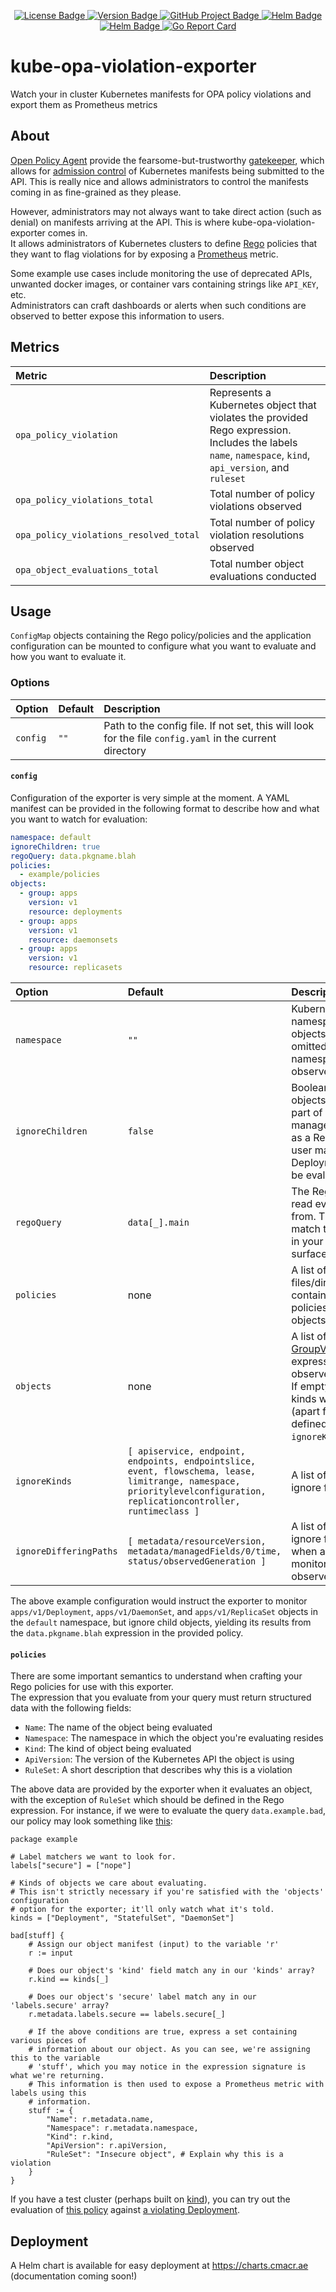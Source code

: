 <p align="center">
  <a href="https://github.com/cmacrae/kube-opa-violation-exporter/blob/master/LICENSE">
    <img src="https://img.shields.io/github/license/cmacrae/kube-opa-violation-exporter.svg?color=a6dcef" alt="License Badge">
  </a>
  <a href="https://github.com/cmacrae/kube-opa-violation-exporter/compare/v1.0.0...HEAD">
    <img src="https://img.shields.io/github/commits-since/cmacrae/kube-opa-violation-exporter/latest.svg?color=ea907a" alt="Version Badge">
  </a>
  <a href="https://github.com/cmacrae/kube-opa-violation-exporter/projects/1">
    <img src="https://img.shields.io/badge/Project-tasks-7fdbda.svg?logo=trello" alt="GitHub Project Badge">
  </a>
  <a href="https://hub.docker.com/r/cmacrae/kube-opa-violation-exporter">
    <img src="https://img.shields.io/badge/docker-image-2496ED.svg?logo=Docker" alt="Helm Badge">
  </a>
  <a href="https://charts.cmacr.ae/#kube-opa-violation-exporter">
    <img src="https://img.shields.io/badge/helm-chart-277A9F.svg?logo=Helm" alt="Helm Badge">
  </a>
  <a href="https://goreportcard.com/report/github.com/cmacrae/kube-opa-violation-exporter">
    <img src="https://goreportcard.com/badge/github.com/cmacrae/kube-opa-violation-exporter" alt="Go Report Card">
  </a>
</p>

# kube-opa-violation-exporter
Watch your in cluster Kubernetes manifests for OPA policy violations and export them as Prometheus metrics

## About
[Open Policy Agent](https://www.openpolicyagent.org/) provide the fearsome-but-trustworthy  [gatekeeper](https://github.com/open-policy-agent/gatekeeper), which
allows for [admission control](https://www.openpolicyagent.org/docs/latest/kubernetes-introduction/#how-does-it-work-with-plain-opa-and-kube-mgmt) of Kubernetes
manifests being submitted to the API. This is really nice and allows administrators to control the manifests coming in as fine-grained as they please.  

However, administrators may not always want to take direct action (such as denial) on manifests arriving at the API. This is where kube-opa-violation-exporter comes in.  
It allows administrators of Kubernetes clusters to define [Rego](https://www.openpolicyagent.org/docs/latest/policy-language/) policies that they want to flag violations for by exposing a [Prometheus](https://prometheus.io/) metric.  

Some example use cases include monitoring the use of deprecated APIs, unwanted docker images, or container vars containing strings like `API_KEY`, etc.  
Administrators can craft dashboards or alerts when such conditions are observed to better expose this information to users.

## Metrics
| Metric                                 | Description                                                                                                                                              |
|:---------------------------------------|:---------------------------------------------------------------------------------------------------------------------------------------------------------|
| `opa_policy_violation`                 | Represents a Kubernetes object that violates the provided Rego expression. Includes the labels `name`, `namespace`, `kind`, `api_version`, and `ruleset` |
| `opa_policy_violations_total`          | Total number of policy violations observed                                                                                                               |
| `opa_policy_violations_resolved_total` | Total number of policy violation resolutions observed                                                                                                   |
| `opa_object_evaluations_total`         | Total number object evaluations conducted                                                                                                                |

## Usage
`ConfigMap` objects containing the Rego policy/policies and the application configuration can be mounted to configure what you want to evaluate and how you want to evaluate it.

### Options
| Option   | Default | Description                                                                                             |
|:---------|:--------|:--------------------------------------------------------------------------------------------------------|
| `config` | `""`    | Path to the config file. If not set, this will look for the file `config.yaml` in the current directory |

#### `config`
Configuration of the exporter is very simple at the moment. A YAML manifest can be provided in the following format to describe how and what you want to watch for evaluation:
```yaml
namespace: default
ignoreChildren: true
regoQuery: data.pkgname.blah
policies:
  - example/policies
objects:
  - group: apps
    version: v1
    resource: deployments
  - group: apps
    version: v1
    resource: daemonsets
  - group: apps
    version: v1
    resource: replicasets
```

| Option           | Default        | Description                                                                                                                                          |
|:-----------------|:---------------|:-----------------------------------------------------------------------------------------------------------------------------------------------------|
| `namespace`      | `""`           | Kubernetes namespace to watch objects in. If empty or omitted, all namespaces will be observed                                                       |
| `ignoreChildren` | `false`        | Boolean that decides if objects spawned as part of a user managed object (such as a ReplicaSet from a user managed Deployment) should be evaluated   |
| `regoQuery`      | `data[_].main` | The Rego query to read evaluation results from. This should match the expression in your policy that surfaces violation data                         |
| `policies`       | none           | A list of files/directories containing Rego policies to evaluate objects against                                                                     |
| `objects`        | none           | A list of [GroupVersionResource](https://pkg.go.dev/k8s.io/apimachinery/pkg/runtime/schema#GroupVersionResource) expressions to observe and evaluate. If empty **all** object kinds will be evaluated (apart from those defined in `ignoreKinds`) |
| `ignoreKinds`    | `[ apiservice, endpoint, endpoints, endpointslice, event, flowschema, lease, limitrange, namespace, prioritylevelconfiguration, replicationcontroller, runtimeclass ]` | A list of object kinds to ignore for evaluation |
| `ignoreDifferingPaths` | `[ metadata/resourceVersion, metadata/managedFields/0/time, status/observedGeneration ]` | A list of JSON paths to ignore for reevaluation when a change in the monitored object is observed |

The above example configuration would instruct the exporter to monitor `apps/v1/Deployment`, `apps/v1/DaemonSet`, and `apps/v1/ReplicaSet` objects in the `default` namespace, but ignore child objects, yielding its results from the `data.pkgname.blah` expression in the provided policy.  

#### `policies`
There are some important semantics to understand when crafting your Rego policies for use with this exporter.  
The expression that you evaluate from your query must return structured data with the following fields:  
- `Name`: The name of the object being evaluated
- `Namespace`: The namespace in which the object you're evaluating resides
- `Kind`: The kind of object being evaluated
- `ApiVersion`: The version of the Kubernetes API the object is using
- `RuleSet`: A short description that describes why this is a violation

The above data are provided by the exporter when it evaluates an object, with the exception of `RuleSet` which should be defined in the Rego expression.
For instance, if we were to evaluate the query `data.example.bad`, our policy may look something like [this](example/policies/bad-stuff.rego):

```rego
package example

# Label matchers we want to look for.
labels["secure"] = ["nope"]

# Kinds of objects we care about evaluating.
# This isn't strictly necessary if you're satisfied with the 'objects' configuration
# option for the exporter; it'll only watch what it's told.
kinds = ["Deployment", "StatefulSet", "DaemonSet"]

bad[stuff] {
	# Assign our object manifest (input) to the variable 'r'
	r := input

	# Does our object's 'kind' field match any in our 'kinds' array?
	r.kind == kinds[_]

	# Does our object's 'secure' label match any in our 'labels.secure' array?
	r.metadata.labels.secure == labels.secure[_]

	# If the above conditions are true, express a set containing various pieces of
	# information about our object. As you can see, we're assigning this to the variable
	# 'stuff', which you may notice in the expression signature is what we're returning.
	# This information is then used to expose a Prometheus metric with labels using this
	# information.
	stuff := {
		"Name": r.metadata.name,
		"Namespace": r.metadata.namespace,
		"Kind": r.kind,
		"ApiVersion": r.apiVersion,
		"RuleSet": "Insecure object", # Explain why this is a violation
	}
}
```

If you have a test cluster (perhaps built on [kind](https://kind.sigs.k8s.io/)), you can try out the evaluation of [this policy](example/policies/bad-stuff.rego) against [a violating Deployment](example/violating-manifests/bad-stuff-deployment.yaml).

## Deployment
A Helm chart is available for easy deployment at https://charts.cmacr.ae (documentation coming soon!)
